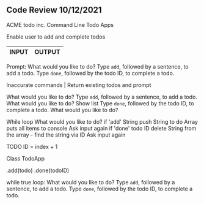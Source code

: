 ## Code Review 10/12/2021

ACME todo inc.
Command Line Todo Apps

Enable user to add and complete todos 

INPUT | OUTPUT
------|-------
Prompt: 
What would you like to do? 
Type `add`, followed by a sentence, to add a todo. 
Type `done`, followed by the todo ID, to complete a todo.

Inaccurate commands | Return existing todos and prompt

What would you like to do? 
Type `add`, followed by a sentence, to add a todo. 
What would you like to do? 
Show list 
Type `done`, followed by the todo ID, to complete a todo.
What would you like to do? 

While loop What would you like to do? 
if 'add' String 
  push String to do Array 
  puts all items to console
Ask input again
if 'done' todo ID 
  delete String from the array - find the string via ID
Ask input again

TODO ID = index + 1

Class TodoApp

.add(todo)
.done(todoID)

while true loop:
What would you like to do? 
Type `add`, followed by a sentence, to add a todo. 
Type `done`, followed by the todo ID, to complete a todo.



